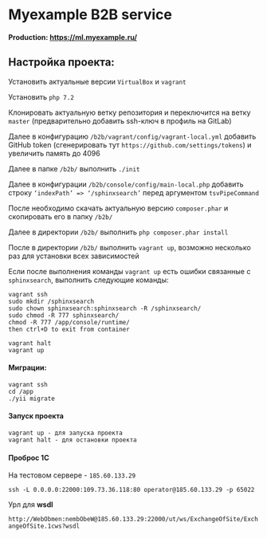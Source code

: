 Myexample B2B service
===============================

#### Production: https://ml.myexample.ru/

## Настройка проекта:

Установить актуальные версии `VirtualBox` и `vagrant`

Установить `php 7.2`

Клонировать актуальную ветку репозитория и переключится на ветку `master`
(предварительно добавить ssh-ключ в профиль на GitLab)

Далее в конфигурацию `/b2b/vagrant/config/vagrant-local.yml` добавить GitHub token (сгенерировать 
тут `https://github.com/settings/tokens`) и увеличить память до 4096

Далее в папке `/b2b/` выполнить `./init`

Далее в конфигурации `/b2b/console/config/main-local.php` добавить строку `‘indexPath’ => ‘/sphinxsearch’` 
 перед аргументом `tsvPipeCommand`
 
После необходимо скачать актуальную версию `composer.phar` и скопировать его в папку `/b2b/`

Далее в директории `/b2b/` выполнить `php composer.phar install`

После в директории `/b2b/` выполнить `vagrant up`, возможно несколько раз для установки всех зависимостей


Если после выполнения команды `vagrant up` есть ошибки связанные с `sphinxsearch`, выполнить следующие команды:

```
vagrant ssh
sudo mkdir /sphinxsearch
sudo chown sphinxsearch:sphinxsearch -R /sphinxsearch/
sudo chmod -R 777 sphinxsearch/
chmod -R 777 /app/console/runtime/
then ctrl+D to exit from container

vagrant halt
vagrant up
```

#### Миграции:

```
vagrant ssh
cd /app
./yii migrate
```

#### Запуск проекта
```
vagrant up - для запуска проекта
vagrant halt - для остановки проекта
```

#### Проброс 1С

На тестовом сервере - `185.60.133.29`
```
ssh -L 0.0.0.0:22000:109.73.36.118:80 operator@185.60.133.29 -p 65022
```

Урл для **wsdl**

`http://WebObmen:nembObeW@185.60.133.29:22000/ut/ws/ExchangeOfSite/ExchangeOfSite.1cws?wsdl`
